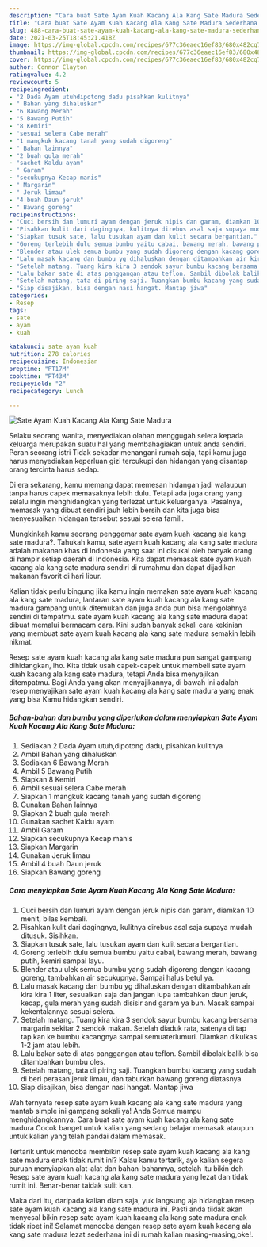 ```yaml
---
description: "Cara buat Sate Ayam Kuah Kacang Ala Kang Sate Madura Sederhana Untuk Jualan"
title: "Cara buat Sate Ayam Kuah Kacang Ala Kang Sate Madura Sederhana Untuk Jualan"
slug: 488-cara-buat-sate-ayam-kuah-kacang-ala-kang-sate-madura-sederhana-untuk-jualan
date: 2021-03-25T18:45:21.418Z
image: https://img-global.cpcdn.com/recipes/677c36eaec16ef83/680x482cq70/sate-ayam-kuah-kacang-ala-kang-sate-madura-foto-resep-utama.jpg
thumbnail: https://img-global.cpcdn.com/recipes/677c36eaec16ef83/680x482cq70/sate-ayam-kuah-kacang-ala-kang-sate-madura-foto-resep-utama.jpg
cover: https://img-global.cpcdn.com/recipes/677c36eaec16ef83/680x482cq70/sate-ayam-kuah-kacang-ala-kang-sate-madura-foto-resep-utama.jpg
author: Connor Clayton
ratingvalue: 4.2
reviewcount: 5
recipeingredient:
- "2 Dada Ayam utuhdipotong dadu pisahkan kulitnya"
- " Bahan yang dihaluskan"
- "6 Bawang Merah"
- "5 Bawang Putih"
- "8 Kemiri"
- "sesuai selera Cabe merah"
- "1 mangkuk kacang tanah yang sudah digoreng"
- " Bahan lainnya"
- "2 buah gula merah"
- "sachet Kaldu ayam"
- " Garam"
- "secukupnya Kecap manis"
- " Margarin"
- " Jeruk limau"
- "4 buah Daun jeruk"
- " Bawang goreng"
recipeinstructions:
- "Cuci bersih dan lumuri ayam dengan jeruk nipis dan garam, diamkan 10 menit, bilas kembali."
- "Pisahkan kulit dari dagingnya, kulitnya direbus asal saja supaya mudah ditusuk. Sisihkan."
- "Siapkan tusuk sate, lalu tusukan ayam dan kulit secara bergantian."
- "Goreng terlebih dulu semua bumbu yaitu cabai, bawang merah, bawang putih, kemiri sampai layu."
- "Blender atau ulek semua bumbu yang sudah digoreng dengan kacang goreng, tambahkan air secukupnya. Sampai halus betul ya."
- "Lalu masak kacang dan bumbu yg dihaluskan dengan ditambahkan air kira kira 1 liter, sesuaikan saja dan jangan lupa tambahkan daun jeruk, kecap, gula merah yang sudah disisir and garam ya bun. Masak sampai kekentalannya sesuai selera."
- "Setelah matang. Tuang kira kira 3 sendok sayur bumbu kacang bersama margarin sekitar 2 sendok makan. Setelah diaduk rata, satenya di tap tap kan ke bumbu kacangnya sampai semuaterlumuri. Diamkan dikulkas 1-2 jam atau lebih."
- "Lalu bakar sate di atas panggangan atau teflon. Sambil dibolak balik bisa ditambahkan bumbu oles."
- "Setelah matang, tata di piring saji. Tuangkan bumbu kacang yang sudah di beri perasan jeruk limau, dan taburkan bawang goreng diatasnya"
- "Siap disajikan, bisa dengan nasi hangat. Mantap jiwa"
categories:
- Resep
tags:
- sate
- ayam
- kuah

katakunci: sate ayam kuah 
nutrition: 278 calories
recipecuisine: Indonesian
preptime: "PT17M"
cooktime: "PT43M"
recipeyield: "2"
recipecategory: Lunch

---
```



![Sate Ayam Kuah Kacang Ala Kang Sate Madura](https://img-global.cpcdn.com/recipes/677c36eaec16ef83/680x482cq70/sate-ayam-kuah-kacang-ala-kang-sate-madura-foto-resep-utama.jpg)

Selaku seorang wanita, menyediakan olahan menggugah selera kepada keluarga merupakan suatu hal yang membahagiakan untuk anda sendiri. Peran seorang istri Tidak sekadar menangani rumah saja, tapi kamu juga harus menyediakan keperluan gizi tercukupi dan hidangan yang disantap orang tercinta harus sedap.

Di era  sekarang, kamu memang dapat memesan hidangan jadi walaupun tanpa harus capek memasaknya lebih dulu. Tetapi ada juga orang yang selalu ingin menghidangkan yang terlezat untuk keluarganya. Pasalnya, memasak yang dibuat sendiri jauh lebih bersih dan kita juga bisa menyesuaikan hidangan tersebut sesuai selera famili. 



Mungkinkah kamu seorang penggemar sate ayam kuah kacang ala kang sate madura?. Tahukah kamu, sate ayam kuah kacang ala kang sate madura adalah makanan khas di Indonesia yang saat ini disukai oleh banyak orang di hampir setiap daerah di Indonesia. Kita dapat memasak sate ayam kuah kacang ala kang sate madura sendiri di rumahmu dan dapat dijadikan makanan favorit di hari libur.

Kalian tidak perlu bingung jika kamu ingin memakan sate ayam kuah kacang ala kang sate madura, lantaran sate ayam kuah kacang ala kang sate madura gampang untuk ditemukan dan juga anda pun bisa mengolahnya sendiri di tempatmu. sate ayam kuah kacang ala kang sate madura dapat dibuat memalui bermacam cara. Kini sudah banyak sekali cara kekinian yang membuat sate ayam kuah kacang ala kang sate madura semakin lebih nikmat.

Resep sate ayam kuah kacang ala kang sate madura pun sangat gampang dihidangkan, lho. Kita tidak usah capek-capek untuk membeli sate ayam kuah kacang ala kang sate madura, tetapi Anda bisa menyajikan ditempatmu. Bagi Anda yang akan menyajikannya, di bawah ini adalah resep menyajikan sate ayam kuah kacang ala kang sate madura yang enak yang bisa Kamu hidangkan sendiri.

<!--inarticleads1-->

##### Bahan-bahan dan bumbu yang diperlukan dalam menyiapkan Sate Ayam Kuah Kacang Ala Kang Sate Madura:

1. Sediakan 2 Dada Ayam utuh,dipotong dadu, pisahkan kulitnya
1. Ambil  Bahan yang dihaluskan
1. Sediakan 6 Bawang Merah
1. Ambil 5 Bawang Putih
1. Siapkan 8 Kemiri
1. Ambil sesuai selera Cabe merah
1. Siapkan 1 mangkuk kacang tanah yang sudah digoreng
1. Gunakan  Bahan lainnya
1. Siapkan 2 buah gula merah
1. Gunakan sachet Kaldu ayam
1. Ambil  Garam
1. Siapkan secukupnya Kecap manis
1. Siapkan  Margarin
1. Gunakan  Jeruk limau
1. Ambil 4 buah Daun jeruk
1. Siapkan  Bawang goreng




<!--inarticleads2-->

##### Cara menyiapkan Sate Ayam Kuah Kacang Ala Kang Sate Madura:

1. Cuci bersih dan lumuri ayam dengan jeruk nipis dan garam, diamkan 10 menit, bilas kembali.
1. Pisahkan kulit dari dagingnya, kulitnya direbus asal saja supaya mudah ditusuk. Sisihkan.
1. Siapkan tusuk sate, lalu tusukan ayam dan kulit secara bergantian.
1. Goreng terlebih dulu semua bumbu yaitu cabai, bawang merah, bawang putih, kemiri sampai layu.
1. Blender atau ulek semua bumbu yang sudah digoreng dengan kacang goreng, tambahkan air secukupnya. Sampai halus betul ya.
1. Lalu masak kacang dan bumbu yg dihaluskan dengan ditambahkan air kira kira 1 liter, sesuaikan saja dan jangan lupa tambahkan daun jeruk, kecap, gula merah yang sudah disisir and garam ya bun. Masak sampai kekentalannya sesuai selera.
1. Setelah matang. Tuang kira kira 3 sendok sayur bumbu kacang bersama margarin sekitar 2 sendok makan. Setelah diaduk rata, satenya di tap tap kan ke bumbu kacangnya sampai semuaterlumuri. Diamkan dikulkas 1-2 jam atau lebih.
1. Lalu bakar sate di atas panggangan atau teflon. Sambil dibolak balik bisa ditambahkan bumbu oles.
1. Setelah matang, tata di piring saji. Tuangkan bumbu kacang yang sudah di beri perasan jeruk limau, dan taburkan bawang goreng diatasnya
1. Siap disajikan, bisa dengan nasi hangat. Mantap jiwa




Wah ternyata resep sate ayam kuah kacang ala kang sate madura yang mantab simple ini gampang sekali ya! Anda Semua mampu menghidangkannya. Cara buat sate ayam kuah kacang ala kang sate madura Cocok banget untuk kalian yang sedang belajar memasak ataupun untuk kalian yang telah pandai dalam memasak.

Tertarik untuk mencoba membikin resep sate ayam kuah kacang ala kang sate madura enak tidak rumit ini? Kalau kamu tertarik, ayo kalian segera buruan menyiapkan alat-alat dan bahan-bahannya, setelah itu bikin deh Resep sate ayam kuah kacang ala kang sate madura yang lezat dan tidak rumit ini. Benar-benar taidak sulit kan. 

Maka dari itu, daripada kalian diam saja, yuk langsung aja hidangkan resep sate ayam kuah kacang ala kang sate madura ini. Pasti anda tiidak akan menyesal bikin resep sate ayam kuah kacang ala kang sate madura enak tidak ribet ini! Selamat mencoba dengan resep sate ayam kuah kacang ala kang sate madura lezat sederhana ini di rumah kalian masing-masing,oke!.

